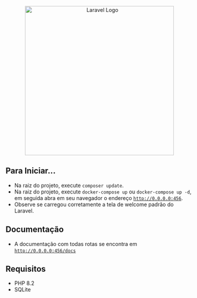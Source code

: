 <p align="center"><a href="https://laravel.com" target="_blank"><img src="https://raw.githubusercontent.com/laravel/art/master/logo-lockup/5%20SVG/2%20CMYK/1%20Full%20Color/laravel-logolockup-cmyk-red.svg" width="400" alt="Laravel Logo"></a></p>

## Para Iniciar...
- Na raiz do projeto, execute <code>composer update</code>.
- Na raiz do projeto, execute <code>docker-compose up</code> ou <code>docker-compose up -d</code>, em seguida abra em seu navegador o endereço <code>http://0.0.0.0:456</code>.
- Observe se carregou corretamente a tela de welcome padrão do Laravel.

## Documentação
- A documentação com todas rotas se encontra em <code>http://0.0.0.0:456/docs</code>

## Requisitos
- PHP 8.2
- SQLite
